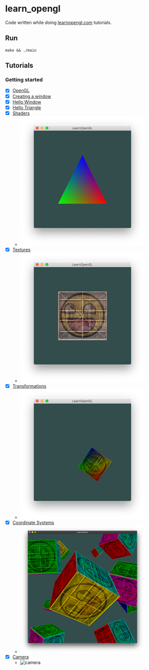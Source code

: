 # learn_opengl
Code written while doing [learnopengl.com](learnopengl.com) tutorials.

## Run

```
make && ./main
```

## Tutorials

### Getting started

- [X] [OpenGL](https://learnopengl.com/Getting-started/OpenGL)
- [X] [Creating a window](https://learnopengl.com/Getting-started/Creating-a-window)
- [X] [Hello Window](https://learnopengl.com/Getting-started/Hello-Window)
- [X] [Hello Triangle](https://learnopengl.com/Getting-started/Hello-Triangle)
- [X] [Shaders](https://learnopengl.com/Getting-started/Shaders)
  - ![shader](images/shader.png)
- [X] [Textures](https://learnopengl.com/Getting-started/Textures)
  - ![texture](images/texture.png)
- [X] [Transformations](https://learnopengl.com/Getting-started/Textures)
  - ![transform](images/transform.png)
- [X] [Coordinate Systems](https://learnopengl.com/Getting-started/Coordinate-Systems)
  - ![coordinate](images/coordinate.png)
- [X] [Camera](https://learnopengl.com/Getting-started/Camera)
  - ![camera](images/camera.gif)
